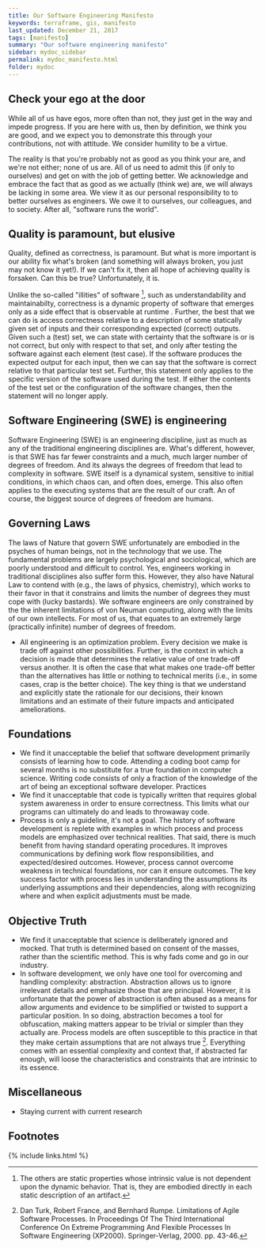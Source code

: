 ```yaml
---
title: Our Software Engineering Manifesto
keywords: terraframe, gis, manifesto
last_updated: December 21, 2017
tags: [manifesto]
summary: "Our software engineering manifesto"
sidebar: mydoc_sidebar
permalink: mydoc_manifesto.html
folder: mydoc
---
```


## Check your ego at the door

While all of us have egos, more often than not, they just get in the way and impede progress. If you are here with us, then by definition, we think you are good, and we expect you to demonstrate this through your contributions, not with attitude. We consider humility to be a virtue.

The reality is that you're probably not as good as you think your are, and we're not either; none of us are. All of us need to admit this (if only to ourselves) and get on with the job of getting better. We acknowledge and embrace the fact that as good as we actually (think we) are, we will always be lacking in some area. We view it as our personal responsibility to to better ourselves as engineers. We owe it to ourselves, our colleagues, and to society. After all, "software runs the world".

## Quality is paramount, but elusive

Quality, defined as correctness, is paramount. But what is more important is our ability fix what's broken (and something will always broken, you just may not know it yet!). If we can't fix it, then all hope of achieving quality is forsaken. Can this be true? Unfortunately, it is.

Unlike the so-called "illities" of software [^fn1], such as understandability and maintainabilty, correctness is a dynamic property of software that emerges only as a side effect that is observable at runtime . Further, the best that we can do is access correctness relative to a description of some statically given set of inputs and their corresponding expected (correct) outputs. Given such a (test) set, we can state with certainty that the software is or is not correct, but only with respect to that set, and only after testing the software against each element (test case). If the software produces the expected output for each input, then we can say that the software is correct relative to that particular test set. Further, this statement only applies to the specific version of the software used during the test. If either the contents of the test set or the configuration of the software changes, then the statement will no longer apply.

## Software Engineering (SWE) is engineering

Software Engineering (SWE) is an engineering discipline, just as much as any of the traditional engineering disciplines are. What's different, however, is that SWE has far fewer constraints and a much, much larger number of degrees of freedom. And its always the degrees of freedom that lead to complexity in software. SWE itself is a dynamical system, sensitive to initial conditions, in which chaos can, and often does, emerge. This also often applies to the executing systems that are the result of our craft. An of course, the biggest source of degrees of freedom are humans.

## Governing Laws

The laws of Nature that govern SWE unfortunately are embodied in the psyches of human beings, not in the technology that we use. The fundamental problems are largely psychological and sociological, which are poorly understood and difficult to control. Yes, engineers working in traditional disciplines also suffer form this. However, they also have Natural Law to contend with (e.g., the laws of physics, chemistry), which works to their favor in that it constrains and limits the number of degrees they must cope with (lucky bastards). We software engineers are only constrained by the the inherent limitations of von Neuman computing, along with the limits of our own intellects. For most of us, that equates to an extremely large (practically infinite) number of degrees of freedom.

* All engineering is an optimization problem. Every decision we make is trade off against other possibilities. Further, is the context in which a decision is made that determines the relative value of one trade-off versus another. It is often the case that what makes one trade-off better than the alternatives has little or nothing to technical merits (i.e., in some cases, crap is the better choice). The key thing is that we understand and explicitly state the rationale for our decisions, their known limitations and an estimate of their future impacts and anticipated ameliorations.

## Foundations

* We find it unacceptable the belief that software development primarily consists of learning how to code. Attending a coding boot camp for several months is no substitute for a true foundation in computer science. Writing code consists of only a fraction of the knowledge of the art of being an exceptional software developer.
Practices
* We find it unacceptable that code is typically written that requires global system awareness in order to ensure correctness. This limits what our programs can ultimately do and leads to throwaway code.
* Process is only a guideline, it's not a goal. The history of software development is replete with examples in which process and process models are emphasized over technical realities. That said, there is much benefit from having standard operating procedures. It improves communications by defining work flow responsibilities, and expected/desired outcomes. However, process cannot overcome weakness in technical foundations, nor can it ensure outcomes. The key success factor with process lies in understanding the assumptions its underlying assumptions and their dependencies, along with recognizing where and when explicit adjustments must be made.

## Objective Truth

* We find it unacceptable that science is deliberately ignored and mocked. That truth is determined based on consent of the masses, rather than the scientific method. This is why fads come and go in our industry.
* In software development, we only have one tool for overcoming and handling complexity:
abstraction. Abstraction allows us to ignore irrelevant details and emphasize those that are principal.
However, it is unfortunate that the power of abstraction is often abused as a means for allow
arguments and evidence to be simplified or twisted to support a particular position. In so doing,
abstraction becomes a tool for obfuscation, making matters appear to be trivial or simpler than they
actually are. Process models are often susceptible to this practice in that they make certain assumptions that are not always true [^fn2]. Everything comes with an essential complexity and context that, if abstracted far enough, will loose the characteristics and constraints that are intrinsic to its essence.

## Miscellaneous
* Staying current with current research


## Footnotes

[^fn1]: The others are static properties whose intrinsic value is not dependent upon the dynamic behavior. That is, they are embodied directly in each static description of an artifact.

[^fn2]: Dan Turk, Robert France, and Bernhard Rumpe. Limitations of Agile Software Processes. In Proceedings Of The Third International Conference On Extreme Programming And Flexible Processes In Software Engineering (XP2000). Springer-Verlag, 2000. pp. 43-46.

{% include links.html %}
